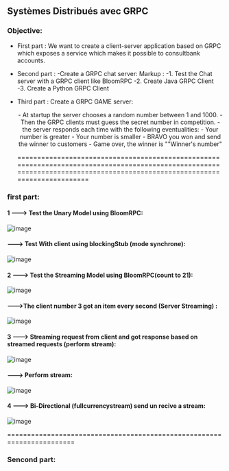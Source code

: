 ## Systèmes Distribués avec GRPC 

### Objective:

+ First part : We want to create a client-server application based  on GRPC which exposes a service which makes it possible to consultbank accounts.
+ Second part : -Create a GRPC chat server:
           Markup : -1. Test the Chat server with a GRPC client like BloomRPC 
                    -2. Create Java GRPC Client 
                    -3. Create a Python GRPC Client 
                    
+ Third part : Create a GRPC GAME server:
                  <p align="center">  - At startup the server chooses a random number between 1 and 1000.
                   - Then the GRPC clients must guess the secret number in competition.
                   - the server responds each time with the following eventualities:
                      - Your number is greater
                      - Your number is smaller
                      - BRAVO you won and send the winner to customers
                      - Game over, the winner is ""Winner's number"  </p>
===========================================================================================================================================================================
### first part:                      
#### 1 ---> Test the Unary Model using BloomRPC:
![image](https://user-images.githubusercontent.com/78732216/235297645-5e95d16c-8f13-43c2-9063-a739000906b3.png)

#### ---> Test With client using blockingStub (mode synchrone):
![image](https://user-images.githubusercontent.com/78732216/235299617-ccd1184d-b291-4042-81f1-6abed8b9087d.png)

#### 2 ---> Test the Streaming Model using BloomRPC(count to 21):
![image](https://user-images.githubusercontent.com/78732216/235353370-1bbcb206-47c2-4fd8-b4ab-978808d15a73.png)

####   --->The client number 3 got an item every second (Server Streaming) :
![image](https://user-images.githubusercontent.com/78732216/235355666-c91e2164-a2b6-4667-ab7c-017fe70fe1da.png)

#### 3 ---> Streaming request from client and got response based on streamed requests (perform stream):
![image](https://user-images.githubusercontent.com/78732216/235357065-fe96331b-bfcb-406d-8a1d-a8481b16f540.png)

#### ---> Perform stream:
![image](https://user-images.githubusercontent.com/78732216/235367893-389ae7a0-b084-47c7-8f62-c4ac7606c9ec.png)
#### 4 ---> Bi-Directional (fullcurrencystream) send un recive a stream:
![image](https://user-images.githubusercontent.com/78732216/235368361-b16494db-108b-4a80-9cc9-7e80a983bbe8.png)

=======================================================================
### Sencond part: 




